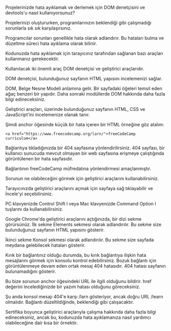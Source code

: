 
Projelerinizde hata ayıklamak ve derlemek için DOM denetçisini ve devtools'u nasıl kullanıyorsunuz?

Projelerinizi oluştururken, programlarınızın beklendiği gibi çalışmadığı sorunlarla sık sık karşılaşırsınız.

Programcılar sorunları genellikle hata olarak adlandırır. Bu hataları bulma ve düzeltme süreci hata ayıklama olarak bilinir.

Kodunuzda hata ayıklamak için tarayıcınız tarafından sağlanan bazı araçları kullanmanız gerekecektir.

Kullanılacak iki önemli araç DOM denetçisi ve geliştirici araçlarıdır.

DOM denetçisi, bulunduğunuz sayfanın HTML yapısını incelemenizi sağlar.

DOM, Belge Nesne Modeli anlamına gelir. Bir sayfadaki öğeleri temsil eden ağaç benzeri bir yapıdır. Daha sonraki modüllerde DOM hakkında daha fazla bilgi edineceksiniz.

Geliştirici araçları, üzerinde bulunduğunuz sayfanın HTML, CSS ve JavaScript'ini incelemenize olanak tanır.

Şimdi anchor öğesinde küçük bir hata içeren bir HTML örneğine göz atalım:
```
<a href="https://www.freecodecamp.org/larn/">freeCodeCamp curriculum</a>
```
Bağlantıya tıkladığınızda bir 404 sayfasına yönlendirilirsiniz. 404 sayfası, bir kullanıcı sunucuda mevcut olmayan bir web sayfasına erişmeye çalıştığında görüntülenen bir hata sayfasıdır.

Bağlantının freeCodeCamp müfredatına yönlendirmesi amaçlanmıştır.

Sorunun ne olabileceğini görmek için geliştirici araçlarını kullanabilirsiniz.

Tarayıcınızda geliştirici araçlarını açmak için sayfaya sağ tıklayabilir ve İncele'yi seçebilirsiniz.

PC klavyenizde Control Shift I veya Mac klavyenizde Command Option I tuşlarını da kullanabilirsiniz.

Google Chrome'da geliştirici araçlarını açtığınızda, bir dizi sekme görürsünüz. İlk sekme Elements sekmesi olarak adlandırılır. Bu sekme size bulunduğunuz sayfanın HTML yapısını gösterir.

İkinci sekme Konsol sekmesi olarak adlandırılır. Bu sekme size sayfada meydana gelebilecek hataları gösterir.

Kırık bir bağlantınız olduğu durumda, bu kırık bağlantıya ilişkin hata mesajlarını görmek için konsolu kontrol edebilirsiniz. Bozuk bağlantı için görüntülenmeye devam eden ortak mesaj 404 hatasıdır. 404 hatası sayfanın bulunamadığını gösterir.

Bu bize sorunun anchor öğesindeki URL ile ilgili olduğunu bildirir. href değerini incelediğinizde bir yazım hatası olduğunu göreceksiniz.

Şu anda konsol mesajı 404'e karşı /larn gösteriyor, ancak doğru URL /learn olmalıdır. Bağlantı düzeltildiğinde, beklendiği gibi çalışacaktır.

Sertifika boyunca geliştirici araçlarıyla çalışma hakkında daha fazla bilgi edineceksiniz, ancak bu, kodunuzda hata ayıklamanıza nasıl yardımcı olabileceğine dair kısa bir örnektir.